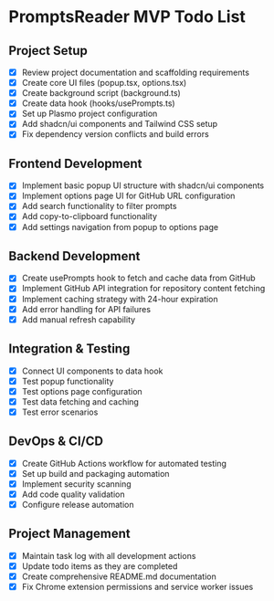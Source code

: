 # PromptsReader MVP Todo List

## Project Setup

- [x] Review project documentation and scaffolding requirements
- [x] Create core UI files (popup.tsx, options.tsx)
- [x] Create background script (background.ts)
- [x] Create data hook (hooks/usePrompts.ts)
- [x] Set up Plasmo project configuration
- [x] Add shadcn/ui components and Tailwind CSS setup
- [x] Fix dependency version conflicts and build errors

## Frontend Development

- [x] Implement basic popup UI structure with shadcn/ui components
- [x] Implement options page UI for GitHub URL configuration
- [x] Add search functionality to filter prompts
- [x] Add copy-to-clipboard functionality
- [x] Add settings navigation from popup to options page

## Backend Development

- [x] Create usePrompts hook to fetch and cache data from GitHub
- [x] Implement GitHub API integration for repository content fetching
- [x] Implement caching strategy with 24-hour expiration
- [x] Add error handling for API failures
- [x] Add manual refresh capability

## Integration & Testing

- [x] Connect UI components to data hook
- [x] Test popup functionality
- [x] Test options page configuration
- [x] Test data fetching and caching
- [x] Test error scenarios

## DevOps & CI/CD

- [x] Create GitHub Actions workflow for automated testing
- [x] Set up build and packaging automation
- [x] Implement security scanning
- [x] Add code quality validation
- [x] Configure release automation

## Project Management

- [x] Maintain task log with all development actions
- [x] Update todo items as they are completed
- [x] Create comprehensive README.md documentation
- [x] Fix Chrome extension permissions and service worker issues
